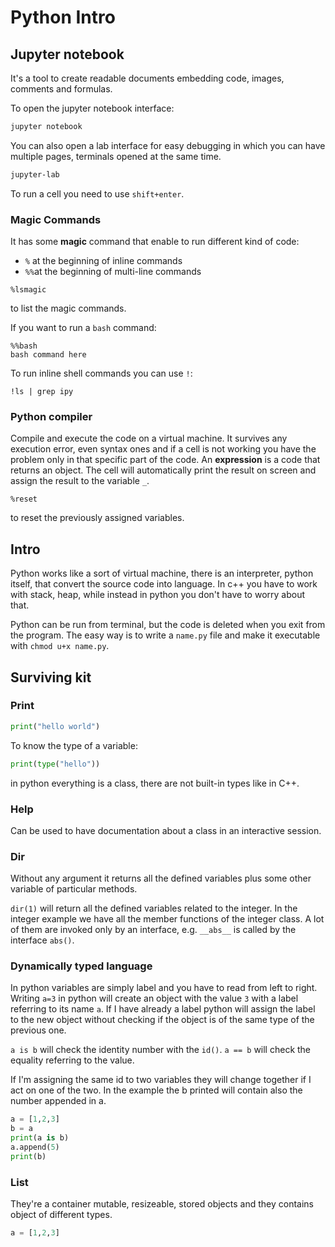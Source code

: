 # Python Intro

## Jupyter notebook

It's a tool to create readable documents embedding code, images, comments and formulas.

To open the jupyter notebook interface:

```bash
jupyter notebook
```

You can also open a lab interface for easy debugging in which you can have multiple pages, terminals opened at the same time.

```bash
jupyter-lab
```

To run a cell you need to use `shift+enter`.

### Magic Commands

It has some **magic** command that enable to run different kind of code:

- `%` at the beginning of inline commands
- `%%`at the beginning of multi-line commands

```
%lsmagic
```

to list the magic commands.

If you want to run a `bash` command:

```
%%bash
bash command here
```

To run inline shell commands you can use `!`:

```
!ls | grep ipy
```

### Python compiler

Compile and execute the code on a virtual machine. It survives any execution error, even syntax ones and if a cell is not working you have the problem only in that specific part of the code. An **expression** is a code that returns an object. The cell will automatically print the result on screen and assign the result to the variable `_`.

```
%reset
```

to reset the previously assigned variables.

## Intro

Python works like a sort of virtual machine, there is an interpreter, python itself, that convert the source code into language. In c++ you have to work with stack, heap, while instead in python you don't have to worry about that.

Python can be run from terminal, but the code is deleted when you exit from the program. The easy way is to write a `name.py` file and make it executable with `chmod u+x name.py`.

## Surviving kit

### Print

```python
print("hello world")
```

To know the type of a variable:

```python
print(type("hello"))
```

in python everything is a class, there are not built-in types like in C++.

### Help

Can be used to have documentation about a class in an interactive session.

### Dir

Without any argument it returns all the defined variables plus some other variable of particular methods.

`dir(1)` will return all the defined variables related to the integer. In the integer example we have all the member functions of the integer class. A lot of them are invoked only by an interface, e.g. `__abs__` is called by the interface `abs()`.

### Dynamically typed language

In python variables are simply label and you have to read from left to right. Writing `a=3` in python will create an object with the value `3` with a label referring to its name `a`. If I have already a label python will assign the label to the new object without checking if the object is of the same type of the previous one.

`a is b` will check the identity number with the `id()`.
`a == b` will check the equality referring to the value.

If I'm assigning the same id to two variables they will change together if I act on one of the two. In the example the b printed will contain also the number appended in a.

```python
a = [1,2,3]
b = a
print(a is b)
a.append(5)
print(b)
```



### List 

They're a container mutable, resizeable, stored objects and they contains object of different types.

```python
a = [1,2,3]
```

